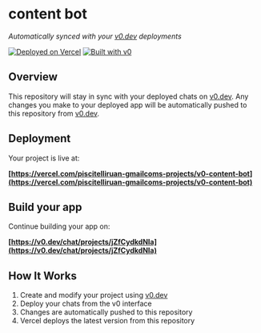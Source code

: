 # content bot

*Automatically synced with your [v0.dev](https://v0.dev) deployments*

[![Deployed on Vercel](https://img.shields.io/badge/Deployed%20on-Vercel-black?style=for-the-badge&logo=vercel)](https://vercel.com/piscitelliruan-gmailcoms-projects/v0-content-bot)
[![Built with v0](https://img.shields.io/badge/Built%20with-v0.dev-black?style=for-the-badge)](https://v0.dev/chat/projects/jZfCydkdNIa)

## Overview

This repository will stay in sync with your deployed chats on [v0.dev](https://v0.dev).
Any changes you make to your deployed app will be automatically pushed to this repository from [v0.dev](https://v0.dev).

## Deployment

Your project is live at:

**[https://vercel.com/piscitelliruan-gmailcoms-projects/v0-content-bot](https://vercel.com/piscitelliruan-gmailcoms-projects/v0-content-bot)**

## Build your app

Continue building your app on:

**[https://v0.dev/chat/projects/jZfCydkdNIa](https://v0.dev/chat/projects/jZfCydkdNIa)**

## How It Works

1. Create and modify your project using [v0.dev](https://v0.dev)
2. Deploy your chats from the v0 interface
3. Changes are automatically pushed to this repository
4. Vercel deploys the latest version from this repository